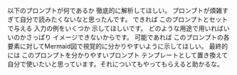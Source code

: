 以下のプロンプトが何であるか 徹底的に解析してほしい。
プロンプトが煩雑すぎて自分で読みたくないなと思ったんです。
できれば このプロンプトとセットで与える 入力の例をいくつか 示してほしいです。
どのような用途で用いればいいのかさっぱり イメージできないからです。
可能であれば このプロンプトの各要素に対してMermaid図で視覚的に分かりやすいように示してほしい。
最終的には このプロンプトを分かりやすいプロンプト テンプレートとして置き換えて自分で使いたいと思っています。それについてもやってもらえると助かるな。


````


````
